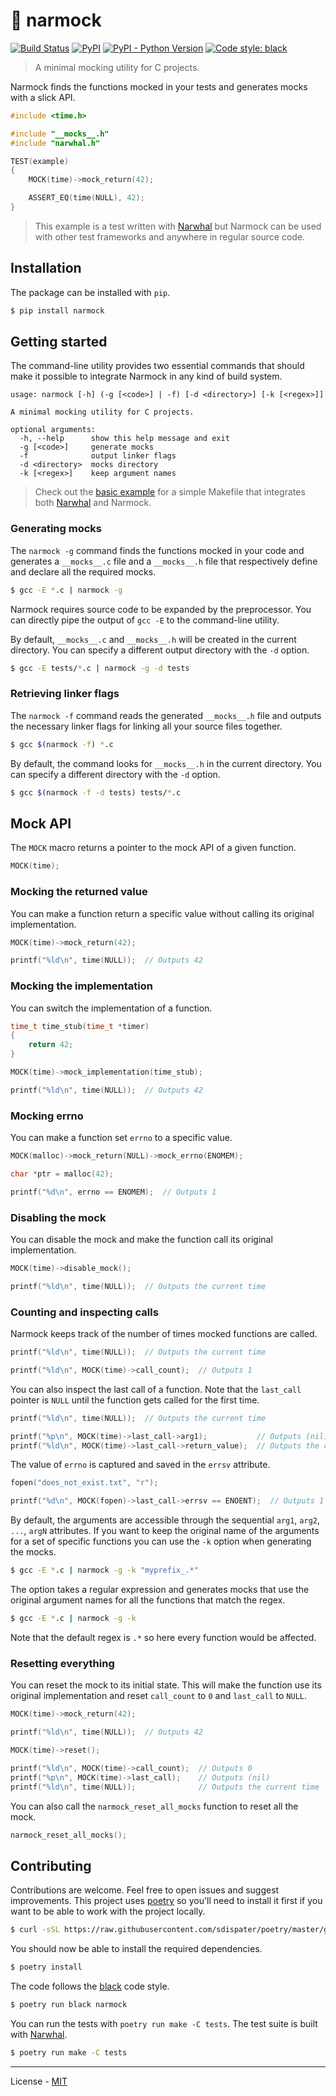 # 🎣 narmock

[![Build Status](https://travis-ci.com/vberlier/narmock.svg?branch=master)](https://travis-ci.com/vberlier/narmock)
[![PyPI](https://img.shields.io/pypi/v/narmock.svg)](https://pypi.org/project/narmock/)
[![PyPI - Python Version](https://img.shields.io/pypi/pyversions/narmock.svg)](https://pypi.org/project/narmock/)
[![Code style: black](https://img.shields.io/badge/code%20style-black-000000.svg)](https://github.com/ambv/black)

> A minimal mocking utility for C projects.

Narmock finds the functions mocked in your tests and generates mocks with a slick API.

```c
#include <time.h>

#include "__mocks__.h"
#include "narwhal.h"

TEST(example)
{
    MOCK(time)->mock_return(42);

    ASSERT_EQ(time(NULL), 42);
}
```

> This example is a test written with [Narwhal](https://github.com/vberlier/narwhal) but Narmock can be used with other test frameworks and anywhere in regular source code.

## Installation

The package can be installed with `pip`.

```bash
$ pip install narmock
```

## Getting started

The command-line utility provides two essential commands that should make it possible to integrate Narmock in any kind of build system.

```
usage: narmock [-h] (-g [<code>] | -f) [-d <directory>] [-k [<regex>]]

A minimal mocking utility for C projects.

optional arguments:
  -h, --help      show this help message and exit
  -g [<code>]     generate mocks
  -f              output linker flags
  -d <directory>  mocks directory
  -k [<regex>]    keep argument names
```

> Check out the [basic example](https://github.com/vberlier/narmock/tree/master/examples/basic) for a simple Makefile that integrates both [Narwhal](https://github.com/vberlier/narwhal) and Narmock.

### Generating mocks

The `narmock -g` command finds the functions mocked in your code and generates a `__mocks__.c` file and a `__mocks__.h` file that respectively define and declare all the required mocks.

```bash
$ gcc -E *.c | narmock -g
```

Narmock requires source code to be expanded by the preprocessor. You can directly pipe the output of `gcc -E` to the command-line utility.

By default, `__mocks__.c` and `__mocks__.h` will be created in the current directory. You can specify a different output directory with the `-d` option.

```bash
$ gcc -E tests/*.c | narmock -g -d tests
```

### Retrieving linker flags

The `narmock -f` command reads the generated `__mocks__.h` file and outputs the necessary linker flags for linking all your source files together.

```bash
$ gcc $(narmock -f) *.c
```

By default, the command looks for `__mocks__.h` in the current directory. You can specify a different directory with the `-d` option.

```bash
$ gcc $(narmock -f -d tests) tests/*.c
```

## Mock API

The `MOCK` macro returns a pointer to the mock API of a given function.

```c
MOCK(time);
```

### Mocking the returned value

You can make a function return a specific value without calling its original implementation.

```c
MOCK(time)->mock_return(42);

printf("%ld\n", time(NULL));  // Outputs 42
```

### Mocking the implementation

You can switch the implementation of a function.

```c
time_t time_stub(time_t *timer)
{
    return 42;
}

MOCK(time)->mock_implementation(time_stub);

printf("%ld\n", time(NULL));  // Outputs 42
```

### Mocking errno

You can make a function set `errno` to a specific value.

```c
MOCK(malloc)->mock_return(NULL)->mock_errno(ENOMEM);

char *ptr = malloc(42);

printf("%d\n", errno == ENOMEM);  // Outputs 1
```

### Disabling the mock

You can disable the mock and make the function call its original implementation.

```c
MOCK(time)->disable_mock();

printf("%ld\n", time(NULL));  // Outputs the current time
```

### Counting and inspecting calls

Narmock keeps track of the number of times mocked functions are called.

```c
printf("%ld\n", time(NULL));  // Outputs the current time

printf("%ld\n", MOCK(time)->call_count);  // Outputs 1
```

You can also inspect the last call of a function. Note that the `last_call` pointer is `NULL` until the function gets called for the first time.

```c
printf("%ld\n", time(NULL));  // Outputs the current time

printf("%p\n", MOCK(time)->last_call->arg1);           // Outputs (nil)
printf("%ld\n", MOCK(time)->last_call->return_value);  // Outputs the current time
```

The value of `errno` is captured and saved in the `errsv` attribute.

```c
fopen("does_not_exist.txt", "r");

printf("%d\n", MOCK(fopen)->last_call->errsv == ENOENT);  // Outputs 1
```

By default, the arguments are accessible through the sequential `arg1`, `arg2`, `...`, `argN` attributes. If you want to keep the original name of the arguments for a set of specific functions you can use the `-k` option when generating the mocks.

```bash
$ gcc -E *.c | narmock -g -k "myprefix_.*"
```

The option takes a regular expression and generates mocks that use the original argument names for all the functions that match the regex.

```bash
$ gcc -E *.c | narmock -g -k
```

Note that the default regex is `.*` so here every function would be affected.

### Resetting everything

You can reset the mock to its initial state. This will make the function use its original implementation and reset `call_count` to `0` and `last_call` to `NULL`.

```c
MOCK(time)->mock_return(42);

printf("%ld\n", time(NULL));  // Outputs 42

MOCK(time)->reset();

printf("%ld\n", MOCK(time)->call_count);  // Outputs 0
printf("%p\n", MOCK(time)->last_call);    // Outputs (nil)
printf("%ld\n", time(NULL));              // Outputs the current time
```

You can also call the `narmock_reset_all_mocks` function to reset all the mock.

```c
narmock_reset_all_mocks();
```

## Contributing

Contributions are welcome. Feel free to open issues and suggest improvements. This project uses [poetry](https://poetry.eustace.io/) so you'll need to install it first if you want to be able to work with the project locally.

```bash
$ curl -sSL https://raw.githubusercontent.com/sdispater/poetry/master/get-poetry.py | python
```

You should now be able to install the required dependencies.

```bash
$ poetry install
```

The code follows the [black](https://github.com/ambv/black) code style.

```bash
$ poetry run black narmock
```

You can run the tests with `poetry run make -C tests`. The test suite is built with [Narwhal](https://github.com/vberlier/narwhal).

```bash
$ poetry run make -C tests
```

---

License - [MIT](https://github.com/vberlier/narmock/blob/master/LICENSE)

